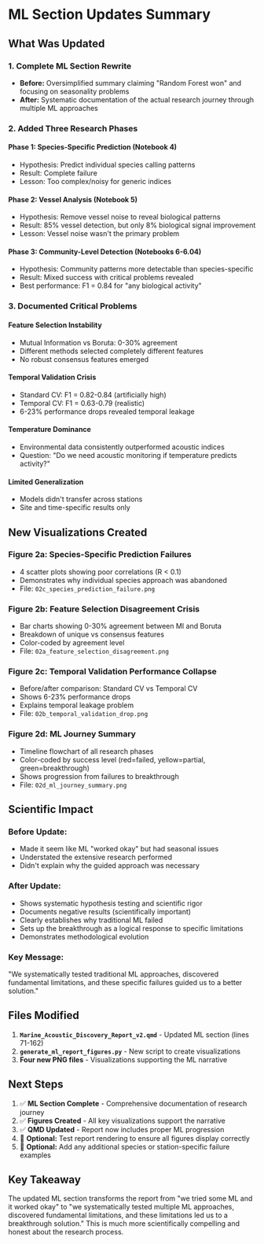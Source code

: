 # ML Section Updates Summary

## What Was Updated

### 1. **Complete ML Section Rewrite**
- **Before:** Oversimplified summary claiming "Random Forest won" and focusing on seasonality problems
- **After:** Systematic documentation of the actual research journey through multiple ML approaches

### 2. **Added Three Research Phases**

#### **Phase 1: Species-Specific Prediction (Notebook 4)**
- Hypothesis: Predict individual species calling patterns
- Result: Complete failure 
- Lesson: Too complex/noisy for generic indices

#### **Phase 2: Vessel Analysis (Notebook 5)**
- Hypothesis: Remove vessel noise to reveal biological patterns  
- Result: 85% vessel detection, but only 8% biological signal improvement
- Lesson: Vessel noise wasn't the primary problem

#### **Phase 3: Community-Level Detection (Notebooks 6-6.04)**
- Hypothesis: Community patterns more detectable than species-specific
- Result: Mixed success with critical problems revealed
- Best performance: F1 = 0.84 for "any biological activity"

### 3. **Documented Critical Problems**

#### **Feature Selection Instability**
- Mutual Information vs Boruta: 0-30% agreement
- Different methods selected completely different features
- No robust consensus features emerged

#### **Temporal Validation Crisis** 
- Standard CV: F1 = 0.82-0.84 (artificially high)
- Temporal CV: F1 = 0.63-0.79 (realistic)
- 6-23% performance drops revealed temporal leakage

#### **Temperature Dominance**
- Environmental data consistently outperformed acoustic indices
- Question: "Do we need acoustic monitoring if temperature predicts activity?"

#### **Limited Generalization**
- Models didn't transfer across stations
- Site and time-specific results only

## New Visualizations Created

### **Figure 2a: Species-Specific Prediction Failures**
- 4 scatter plots showing poor correlations (R < 0.1)
- Demonstrates why individual species approach was abandoned
- File: `02c_species_prediction_failure.png`

### **Figure 2b: Feature Selection Disagreement Crisis** 
- Bar charts showing 0-30% agreement between MI and Boruta
- Breakdown of unique vs consensus features
- Color-coded by agreement level
- File: `02a_feature_selection_disagreement.png`

### **Figure 2c: Temporal Validation Performance Collapse**
- Before/after comparison: Standard CV vs Temporal CV
- Shows 6-23% performance drops
- Explains temporal leakage problem
- File: `02b_temporal_validation_drop.png`

### **Figure 2d: ML Journey Summary**
- Timeline flowchart of all research phases
- Color-coded by success level (red=failed, yellow=partial, green=breakthrough)
- Shows progression from failures to breakthrough
- File: `02d_ml_journey_summary.png`

## Scientific Impact

### **Before Update:**
- Made it seem like ML "worked okay" but had seasonal issues
- Understated the extensive research performed
- Didn't explain why the guided approach was necessary

### **After Update:**
- Shows systematic hypothesis testing and scientific rigor
- Documents negative results (scientifically important)
- Clearly establishes why traditional ML failed
- Sets up the breakthrough as a logical response to specific limitations
- Demonstrates methodological evolution

### **Key Message:**
"We systematically tested traditional ML approaches, discovered fundamental limitations, and these specific failures guided us to a better solution."

## Files Modified

1. **`Marine_Acoustic_Discovery_Report_v2.qmd`** - Updated ML section (lines 71-162)
2. **`generate_ml_report_figures.py`** - New script to create visualizations
3. **Four new PNG files** - Visualizations supporting the ML narrative

## Next Steps

1. ✅ **ML Section Complete** - Comprehensive documentation of research journey
2. ✅ **Figures Created** - All key visualizations support the narrative  
3. ✅ **QMD Updated** - Report now includes proper ML progression
4. 🔄 **Optional:** Test report rendering to ensure all figures display correctly
5. 🔄 **Optional:** Add any additional species or station-specific failure examples

## Key Takeaway

The updated ML section transforms the report from "we tried some ML and it worked okay" to "we systematically tested multiple ML approaches, discovered fundamental limitations, and these limitations led us to a breakthrough solution." This is much more scientifically compelling and honest about the research process.
